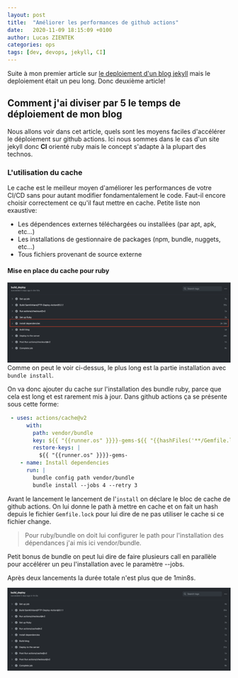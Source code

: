 ```yaml
---
layout: post
title:  "Améliorer les performances de github actions"
date:   2020-11-09 18:15:09 +0100
author: Lucas ZIENTEK
categories: ops
tags: [dev, devops, jekyll, CI]
---
```


Suite à mon premier article sur [le deploiement d'un blog jekyll](https://lzientek.fr/dev/ops/2020/11/06/creation-blog.html) mais le deploiement était un peu long. Donc deuxième article!

## Comment j'ai diviser par 5 le temps de déploiement de mon blog

Nous allons voir dans cet article, quels sont les moyens faciles d'accélérer le déploiement sur github actions. Ici nous sommes dans le cas d'un site jekyll donc __CI__ orienté ruby mais le concept s'adapte à la plupart des technos. 

### L'utilisation du cache

Le cache est le meilleur moyen d'améliorer les performances de votre CI/CD sans pour autant modifier fondamentalement le code. Faut-il encore choisir correctement ce qu'il faut mettre en cache. Petite liste non exaustive:

* Les dépendences externes téléchargées ou installées (par apt, apk, etc...)
* Les installations de gestionnaire de packages (npm, bundle, nuggets, etc...)
* Tous fichiers provenant de source externe

#### Mise en place du cache pour ruby

![Screenshot github actions](/assets/img/dependencies_slow.png)  
Comme on peut le voir ci-dessus, le plus long est la partie installation avec `bundle install`.

On va donc ajouter du cache sur l'installation des bundle ruby, parce que cela est long et est rarement mis à jour. Dans github actions ça se présente sous cette forme:


```yaml
 - uses: actions/cache@v2
      with:
        path: vendor/bundle
        key: ${{ "{{runner.os" }}}}-gems-${{ "{{hashFiles('**/Gemfile.lock')" }}}}
        restore-keys: |
          ${{ "{{runner.os" }}}}-gems-
    - name: Install dependencies
      run: |
        bundle config path vendor/bundle
        bundle install --jobs 4 --retry 3
```
Avant le lancement le lancement de l'`install` on déclare le bloc de cache de github actions. On lui donne le path à mettre en cache et on fait un hash depuis le fichier `Gemfile.lock` pour lui dire de ne pas utiliser le cache si ce fichier change.

> Pour ruby/bundle on doit lui configurer le path pour l'installation des dépendances j'ai mis ici vendor/bundle.

Petit bonus de bundle on peut lui dire de faire plusieurs call en parallèle pour accélérer un peu l'installation avec le paramètre --jobs.

Après deux lancements la durée totale n'est plus que de 1min8s.

![Screenshot github actions](/assets/img/dependencies_fast.png)  

